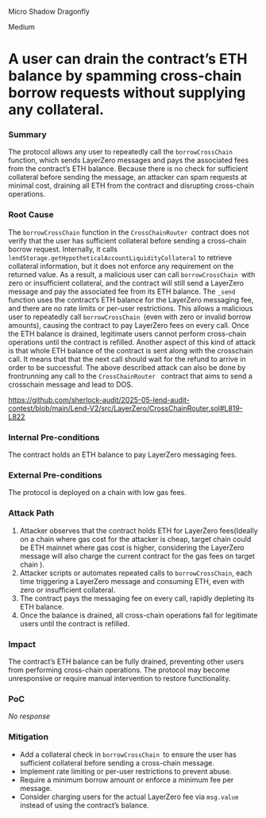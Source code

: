 Micro Shadow Dragonfly

Medium

# A user can drain the contract’s ETH balance by spamming cross-chain borrow requests without supplying any collateral.

### Summary

The protocol allows any user to repeatedly call the `borrowCrossChain` function, which sends LayerZero messages and pays the associated fees from the contract’s ETH balance. Because there is no check for sufficient collateral before sending the message, an attacker can spam requests at minimal cost, draining all ETH from the contract and disrupting cross-chain operations.

### Root Cause

The `borrowCrossChain` function in the `CrossChainRouter `contract does not verify that the user has sufficient collateral before sending a cross-chain borrow request. Internally, it calls `lendStorage.getHypotheticalAccountLiquidityCollateral` to retrieve collateral information, but it does not enforce any requirement on the returned value. As a result, a malicious user can call `borrowCrossChain `with zero or insufficient collateral, and the contract will still send a LayerZero message and pay the associated fee from its ETH balance. The `_send `function uses the contract’s ETH balance for the LayerZero messaging fee, and there are no rate limits or per-user restrictions. This allows a malicious user to repeatedly call `borrowCrossChain `(even with zero or invalid borrow amounts), causing the contract to pay LayerZero fees on every call.  Once the ETH balance is drained, legitimate users cannot perform cross-chain operations until the contract is refilled. 
Another aspect of this kind of attack is that whole ETH balance of the contract is sent along with the crosschain call. It means that that the next call should wait for the refund to arrive in order to be successful. The above described attack can also be done by frontrunning any call to the `CrossChainRouter ` contract that aims to send a crosschain message and lead to DOS.

https://github.com/sherlock-audit/2025-05-lend-audit-contest/blob/main/Lend-V2/src/LayerZero/CrossChainRouter.sol#L819-L822

### Internal Pre-conditions

The contract holds an ETH balance to pay LayerZero messaging fees.

### External Pre-conditions

The protocol is deployed on a chain with low gas fees.

### Attack Path

1. Attacker observes that the contract holds ETH for LayerZero fees(Ideally on a chain where gas cost for the attacker is cheap, target chain could be ETH mainnet where gas cost is higher, considering the LayerZero  message will also charge the current contract for the gas fees on target chain ).
2. Attacker scripts or automates repeated calls to `borrowCrossChain`, each time triggering a LayerZero message and consuming ETH, even with zero or insufficient collateral.
3. The contract pays the messaging fee on every call, rapidly depleting its ETH balance.
4. Once the balance is drained, all cross-chain operations fail for legitimate users until the contract is refilled.

### Impact

The contract’s ETH balance can be fully drained, preventing other users from performing cross-chain operations. The protocol may become unresponsive or require manual intervention to restore functionality.

### PoC

_No response_

### Mitigation

- Add a collateral check in `borrowCrossChain `to ensure the user has sufficient collateral before sending a cross-chain message.
- Implement rate limiting or per-user restrictions to prevent abuse.
- Require a minimum borrow amount or enforce a minimum fee per message.
- Consider charging users for the actual LayerZero fee via `msg.value` instead of using the contract’s balance.